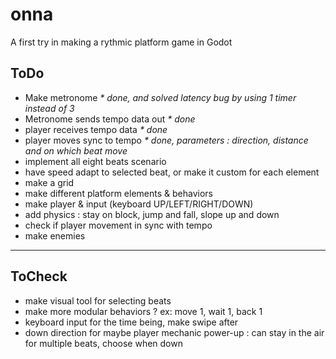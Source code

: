 # onna
A first try in making a rythmic platform game in Godot

## ToDo

- Make metronome _* done, and solved latency bug by using 1 timer instead of 3_
- Metronome sends tempo data out _* done_
- player receives tempo data _* done_
- player moves sync to tempo _* done, parameters : direction, distance and on which beat move_
- implement all eight beats scenario
- have speed adapt to selected beat, or make it custom for each element
- make a grid
- make different platform elements & behaviors
- make player & input (keyboard UP/LEFT/RIGHT/DOWN)
- add physics : stay on block, jump and fall, slope up and down
- check if player movement in sync with tempo
- make enemies

---

## ToCheck

- make visual tool for selecting beats
- make more modular behaviors ? ex: move 1, wait 1, back 1
- keyboard input for the time being, make swipe after
- down direction for maybe player mechanic power-up : can stay in the air for multiple beats, choose when down